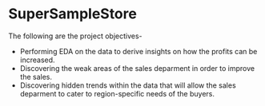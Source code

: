 # SuperSampleStore

The following are the project objectives-

- Performing EDA on the data to derive insights on how the profits can be increased.
- Discovering the weak areas of the sales deparment in order to improve the sales.
- Discovering hidden trends within the data that will allow the sales deparment to cater to region-specific needs of the buyers.
